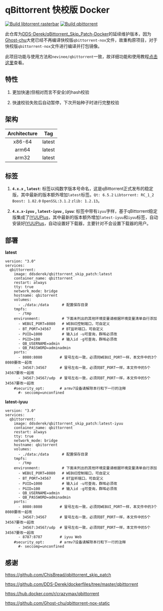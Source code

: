 # qBittorrent 快校版 Docker

[![Build libtorrent rasterbar](https://github.com/DDS-Derek/qBittorrent_Skip_Patch-Builder/actions/workflows/libtorrent-rasterbar.yml/badge.svg)](https://github.com/DDS-Derek/qBittorrent_Skip_Patch-Builder/actions/workflows/libtorrent-rasterbar.yml) [![Build qbittorrent](https://github.com/DDS-Derek/qBittorrent_Skip_Patch-Builder/actions/workflows/qbittorrent.yml/badge.svg)](https://github.com/DDS-Derek/qBittorrent_Skip_Patch-Builder/actions/workflows/qbittorrent.yml)

此仓库为[DDS-Derek/qBittorrent_Skip_Patch-Docker](https://github.com/DDS-Derek/qBittorrent_Skip_Patch-Docker)的延续维护版本，因为[Ghost-chu](https://github.com/Ghost-chu/qbittorrent-nox-static)大佬已经不再编译快校版`qbittorrent-nox`文件，故重构原项目，对于快校版`qbittorrent-nox`文件进行编译并打包镜像。
 
此项目功能与使用方法和`nevinee/qbittorrent`一致，故详细功能和使用教程[点击这里](https://github.com/DDS-Derek/dockerfiles/tree/master/qbittorrent)查看。

## 特性

1. 更加快速(但相对而言不安全)的hash校验

2. 快速校验失败后自动暂停，下次开始种子时进行完整校验

## 架构

| Architecture | Tag            |
| :----------: | :------------: |
| x86-64       | latest   |
| arm64        | latest |
| arm32        | latest |

## 标签

1. **`4.x.x` , `latest`**: 标签以纯数字版本号命名，这是qBittorrent正式发布的稳定版，其中最新的版本额外增加`latest`标签。`Qt: 6.5.2` `Libtorrent: RC_1_2` `Boost: 1.82.0` `OpenSSL:3.1.2` `zlib: 1.2.13`。
  
2. **`4.x.x-iyuu` , `latest-iyuu` , `iyuu`**: 标签中带有`iyuu`字样，基于qBittorrent稳定版集成了[IYUUPlus](https://github.com/ledccn/IYUUPlus)，其中最新的版本额外增加`latest-iyuu`和`iyuu`标签，自动安装好[IYUUPlus](https://github.com/ledccn/IYUUPlus)，自动设置好下载器，主要针对不会设置下载器的用户。

## 部署

**latest**
```
version: "3.0"
services:
  qbittorrent:
    image: ddsderek/qbittorrent_skip_patch:latest
    container_name: qbittorrent
    restart: always
    tty: true
    network_mode: bridge
    hostname: qbitorrent
    volumes:
      - ./data:/data      # 配置保存目录
    tmpfs:
      - /tmp
    environment:          # 下面未列出的其他环境变量请根据环境变量清单自行添加
      - WEBUI_PORT=8080   # WEBUI控制端口，可自定义
      - BT_PORT=34567     # BT监听端口，可自定义
      - PUID=1000         # 输入id -u可查询，群晖必须改
      - PGID=100          # 输入id -g可查询，群晖必须改
      - QB_USERNAME=admin
      - QB_PASSWORD=adminadmin
    ports:
      - 8080:8080        # 冒号左右一致，必须同WEBUI_PORT一样，本文件中的3个8080要改一起改
      - 34567:34567      # 冒号左右一致，必须同BT_PORT一样，本文件中的5个34567要改一起改
      - 34567:34567/udp  # 冒号左右一致，必须同BT_PORT一样，本文件中的5个34567要改一起改
    #security_opt:       # armv7设备请解除本行和下一行的注释
      #- seccomp=unconfined
```

**latest-iyuu**
```
version: "3.0"
services:
  qbittorrent:
    image: ddsderek/qbittorrent_skip_patch:latest-iyuu
    container_name: qbittorrent
    restart: always
    tty: true
    network_mode: bridge
    hostname: qbitorrent
    volumes:
      - ./data:/data      # 配置保存目录
    tmpfs:
      - /tmp
    environment:          # 下面未列出的其他环境变量请根据环境变量清单自行添加
      - WEBUI_PORT=8080   # WEBUI控制端口，可自定义
      - BT_PORT=34567     # BT监听端口，可自定义
      - PUID=1000         # 输入id -u可查询，群晖必须改
      - PGID=100          # 输入id -g可查询，群晖必须改
      - QB_USERNAME=admin
      - QB_PASSWORD=adminadmin
    ports:
      - 8080:8080        # 冒号左右一致，必须同WEBUI_PORT一样，本文件中的3个8080要改一起改
      - 34567:34567      # 冒号左右一致，必须同BT_PORT一样，本文件中的5个34567要改一起改
      - 34567:34567/udp  # 冒号左右一致，必须同BT_PORT一样，本文件中的5个34567要改一起改
      - 8787:8787        # iyuu Web
    #security_opt:       # armv7设备请解除本行和下一行的注释
      #- seccomp=unconfined
```

## 感谢

https://github.com/ChisBread/qbittorrent_skip_patch

https://github.com/DDS-Derek/dockerfiles/tree/master/qbittorrent

https://hub.docker.com/r/crazymax/qbittorrent

https://github.com/Ghost-chu/qbittorrent-nox-static